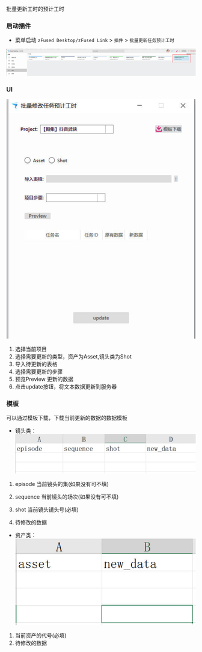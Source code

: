 批量更新工时的预计工时

### 启动插件
- 菜单启动 
    `zFused Desktop/zFused Link` > `插件` > `批量更新任务预计工时`

![](../images/plugin/update_esttime/update_esttime.jpg)

### UI
![](../images/plugin/update_esttime/update_esttime1.jpg ':size=350')

1. 选择当前项目
2. 选择需要更新的类型，资产为Asset,镜头类为Shot
3. 导入待更新的表格
4. 选择需要更新的步骤
5. 预览Preview 更新的数据
6. 点击update按钮，将文本数据更新到服务器

### 模板
可以通过模板下载，下载当前更新的数据的数据模板
+ 镜头类：
![](../images/plugin/update_esttime/update_esttime2.jpg ':size=300')
1. episode 当前镜头的集(如果没有可不填)

2. sequence 当前镜头的场次(如果没有可不填)

3. shot 当前镜头镜头号(必填)
4. 待修改的数据

+ 资产类：
![](../images/plugin/update_esttime/update_esttime3.jpg ':size=250')
1. 当前资产的代号(必填)
2. 待修改的数据








